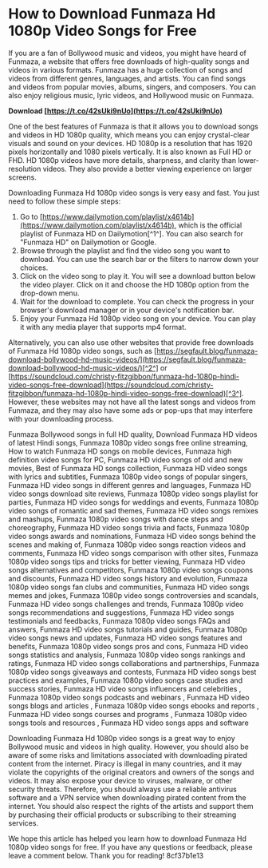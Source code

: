 
 
# How to Download Funmaza Hd 1080p Video Songs for Free
 
If you are a fan of Bollywood music and videos, you might have heard of Funmaza, a website that offers free downloads of high-quality songs and videos in various formats. Funmaza has a huge collection of songs and videos from different genres, languages, and artists. You can find songs and videos from popular movies, albums, singers, and composers. You can also enjoy religious music, lyric videos, and Hollywood music on Funmaza.
 
**Download  [https://t.co/42sUki9nUo](https://t.co/42sUki9nUo)**


 
One of the best features of Funmaza is that it allows you to download songs and videos in HD 1080p quality, which means you can enjoy crystal-clear visuals and sound on your devices. HD 1080p is a resolution that has 1920 pixels horizontally and 1080 pixels vertically. It is also known as Full HD or FHD. HD 1080p videos have more details, sharpness, and clarity than lower-resolution videos. They also provide a better viewing experience on larger screens.
 
Downloading Funmaza Hd 1080p video songs is very easy and fast. You just need to follow these simple steps:
 
1. Go to [https://www.dailymotion.com/playlist/x4614b](https://www.dailymotion.com/playlist/x4614b), which is the official playlist of Funmaza HD on Dailymotion[^1^]. You can also search for "Funmaza HD" on Dailymotion or Google.
2. Browse through the playlist and find the video song you want to download. You can use the search bar or the filters to narrow down your choices.
3. Click on the video song to play it. You will see a download button below the video player. Click on it and choose the HD 1080p option from the drop-down menu.
4. Wait for the download to complete. You can check the progress in your browser's download manager or in your device's notification bar.
5. Enjoy your Funmaza Hd 1080p video song on your device. You can play it with any media player that supports mp4 format.

Alternatively, you can also use other websites that provide free downloads of Funmaza Hd 1080p video songs, such as [https://segfault.blog/funmaza-download-bollywood-hd-music-videos/](https://segfault.blog/funmaza-download-bollywood-hd-music-videos/)[^2^] or [https://soundcloud.com/christy-fitzgibbon/funmaza-hd-1080p-hindi-video-songs-free-download](https://soundcloud.com/christy-fitzgibbon/funmaza-hd-1080p-hindi-video-songs-free-download)[^3^]. However, these websites may not have all the latest songs and videos from Funmaza, and they may also have some ads or pop-ups that may interfere with your downloading process.
 
Funmaza Bollywood songs in full HD quality,  Download Funmaza HD videos of latest Hindi songs,  Funmaza 1080p video songs free online streaming,  How to watch Funmaza HD songs on mobile devices,  Funmaza high definition video songs for PC,  Funmaza HD video songs of old and new movies,  Best of Funmaza HD songs collection,  Funmaza HD video songs with lyrics and subtitles,  Funmaza 1080p video songs of popular singers,  Funmaza HD video songs in different genres and languages,  Funmaza HD video songs download site reviews,  Funmaza 1080p video songs playlist for parties,  Funmaza HD video songs for weddings and events,  Funmaza 1080p video songs of romantic and sad themes,  Funmaza HD video songs remixes and mashups,  Funmaza 1080p video songs with dance steps and choreography,  Funmaza HD video songs trivia and facts,  Funmaza 1080p video songs awards and nominations,  Funmaza HD video songs behind the scenes and making of,  Funmaza 1080p video songs reaction videos and comments,  Funmaza HD video songs comparison with other sites,  Funmaza 1080p video songs tips and tricks for better viewing,  Funmaza HD video songs alternatives and competitors,  Funmaza 1080p video songs coupons and discounts,  Funmaza HD video songs history and evolution,  Funmaza 1080p video songs fan clubs and communities,  Funmaza HD video songs memes and jokes,  Funmaza 1080p video songs controversies and scandals,  Funmaza HD video songs challenges and trends,  Funmaza 1080p video songs recommendations and suggestions,  Funmaza HD video songs testimonials and feedbacks,  Funmaza 1080p video songs FAQs and answers,  Funmaza HD video songs tutorials and guides,  Funmaza 1080p video songs news and updates,  Funmaza HD video songs features and benefits,  Funmaza 1080p video songs pros and cons,  Funmaza HD video songs statistics and analysis,  Funmaza 1080p video songs rankings and ratings,  Funmaza HD video songs collaborations and partnerships,  Funmaza 1080p video songs giveaways and contests,  Funmaza HD video songs best practices and examples,  Funmaza 1080p video songs case studies and success stories,  Funmaza HD video songs influencers and celebrities ,  Funmaza 1080p video songs podcasts and webinars ,  Funmaza HD video songs blogs and articles ,  Funmaza 1080p video songs ebooks and reports ,  Funmaza HD video songs courses and programs ,  Funmaza 1080p video songs tools and resources ,  Funmaza HD video songs apps and software
 
Downloading Funmaza Hd 1080p video songs is a great way to enjoy Bollywood music and videos in high quality. However, you should also be aware of some risks and limitations associated with downloading pirated content from the internet. Piracy is illegal in many countries, and it may violate the copyrights of the original creators and owners of the songs and videos. It may also expose your device to viruses, malware, or other security threats. Therefore, you should always use a reliable antivirus software and a VPN service when downloading pirated content from the internet. You should also respect the rights of the artists and support them by purchasing their official products or subscribing to their streaming services.
 
We hope this article has helped you learn how to download Funmaza Hd 1080p video songs for free. If you have any questions or feedback, please leave a comment below. Thank you for reading!
 8cf37b1e13
 
